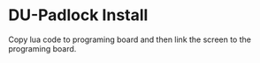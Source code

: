# DU-Padlock Install

Copy lua code to programing board and then link the screen to the programing board.

